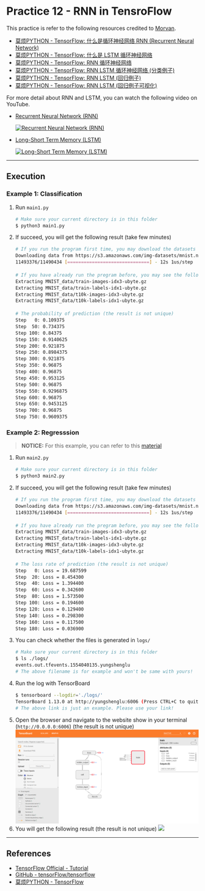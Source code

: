 # Practice 12 - RNN in TensroFlow

This practice is refer to the following resources credited to [Morvan](https://github.com/MorvanZhou).
* [莫烦PYTHON - TensorFlow: 什么是循环神经网络 RNN (Recurrent Neural Network)](https://morvanzhou.github.io/tutorials/machine-learning/tensorflow/5-07-A-RNN/)
* [莫烦PYTHON - TensorFlow: 什么是 LSTM 循环神经网络](https://morvanzhou.github.io/tutorials/machine-learning/tensorflow/5-07-B-LSTM//)
* [莫烦PYTHON - TensorFlow: RNN 循环神经网络](https://morvanzhou.github.io/tutorials/machine-learning/tensorflow/5-07-RNN1/)
* [莫烦PYTHON - TensorFlow: RNN LSTM 循环神经网络 (分类例子)](https://morvanzhou.github.io/tutorials/machine-learning/tensorflow/5-08-RNN2/)
* [莫烦PYTHON - TensorFlow: RNN LSTM (回归例子)](https://morvanzhou.github.io/tutorials/machine-learning/tensorflow/5-09-RNN3/)
* [莫烦PYTHON - TensorFlow: RNN LSTM (回归例子可视化)](https://morvanzhou.github.io/tutorials/machine-learning/tensorflow/5-10-RNN4/)

For more detail about RNN and LSTM, you can watch the following video on YouTube.
* [Recurrent Neural Network (RNN)](http://img.youtube.com/vi/H3ciJF2eCJI/0.jpg)

    [![Recurrent Neural Network (RNN)](http://img.youtube.com/vi/H3ciJF2eCJI/0.jpg)](https://www.youtube.com/watch?v=H3ciJF2eCJI)

* [Long-Short Term Memory (LSTM)](http://img.youtube.com/vi/V3D5ovKE9Og/0.jpg)

    [![Long-Short Term Memory (LSTM)](http://img.youtube.com/vi/V3D5ovKE9Og/0.jpg)](https://www.youtube.com/watch?v=V3D5ovKE9Og)

---
## Execution

### Example 1: Classification

1. Run `main1.py`
    ```bash
    # Make sure your current directory is in this folder
    $ python3 main1.py
    ```
2. If succeed, you will get the following result (take few minutes)
    ```bash
    # If you run the program first time, you may download the datasets first (optional)
    Downloading data from https://s3.amazonaws.com/img-datasets/mnist.npz
    11493376/11490434 [==============================] - 12s 1us/step
    
    # If you have already run the pregram before, you may see the following information (optional)
    Extracting MNIST_data/train-images-idx3-ubyte.gz
    Extracting MNIST_data/train-labels-idx1-ubyte.gz
    Extracting MNIST_data/t10k-images-idx3-ubyte.gz
    Extracting MNIST_data/t10k-labels-idx1-ubyte.gz

    # The probability of prediction (the result is not unique)
    Step   0: 0.109375
    Step  50: 0.734375
    Step 100: 0.84375
    Step 150: 0.9140625
    Step 200: 0.921875
    Step 250: 0.8984375
    Step 300: 0.921875
    Step 350: 0.96875
    Step 400: 0.96875
    Step 450: 0.953125
    Step 500: 0.96875
    Step 550: 0.9296875
    Step 600: 0.96875
    Step 650: 0.9453125
    Step 700: 0.96875
    Step 750: 0.9609375
    ```

### Example 2: Regresssion 

> **NOTICE:** For this example, you can refer to this [material](https://r2rt.com/styles-of-truncated-backpropagation.html)

1. Run `main2.py`
    ```bash
    # Make sure your current directory is in this folder
    $ python3 main2.py
    ```
2. If succeed, you will get the following result (take few minutes)
    ```bash
    # If you run the program first time, you may download the datasets first (optional)
    Downloading data from https://s3.amazonaws.com/img-datasets/mnist.npz
    11493376/11490434 [==============================] - 12s 1us/step
    
    # If you have already run the pregram before, you may see the following information (optional)
    Extracting MNIST_data/train-images-idx3-ubyte.gz
    Extracting MNIST_data/train-labels-idx1-ubyte.gz
    Extracting MNIST_data/t10k-images-idx3-ubyte.gz
    Extracting MNIST_data/t10k-labels-idx1-ubyte.gz

    # The loss rate of prediction (the result is not unique)
    Step   0: Loss = 19.687599
    Step  20: Loss = 8.454300
    Step  40: Loss = 1.394400
    Step  60: Loss = 0.342600
    Step  80: Loss = 1.573500
    Step 100: Loss = 0.194600
    Step 120: Loss = 0.129400
    Step 140: Loss = 0.298300
    Step 160: Loss = 0.117500
    Step 180: Loss = 0.036900
    ```
3. You can check whether the files is generated in `logs/`
    ```bash
    # Make sure your current directory is in this folder
    $ ls ./logs/
    events.out.tfevents.1554040135.yungshenglu
    # The above filename is for example and won't be same with yours!
    ```
4. Run the log with TensorBoard
    ```bash
    $ tensorboard --logdir='./logs/'
    TensorBoard 1.13.0 at http://yungshenglu:6006 (Press CTRL+C to quit)
    # The above link is just an example. Please use your link!
    ```
5. Open the browser and navigate to the website show in your terminal (`http://0.0.0.0:6006`) (the result is not unique)
    ![](../../../../res/img/movan/12-tensorboard.png)
6. You will get the following result (the result is not unique)
    ![](../../../../res/img/movan/12-visualize.gif)

---
## References

* [TensorFlow Official - Tutorial](https://www.tensorflow.org/tutorials/)
* [GitHub - tensorFlow/tensorflow](https://github.com/tensorflow/tensorflow)
* [莫烦PYTHON - TensorFlow](https://morvanzhou.github.io/tutorials/machine-learning/tensorflow)